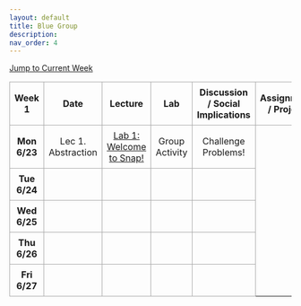 ```yaml
---
layout: default
title: Blue Group
description: 
nav_order: 4
---
```


<!-- Add styles for alternating row colors and borders -->
<style>
    .schedule-table {
        border-collapse: collapse;
        width: 100%;
        text-align: center;
    }
    .schedule-table th, .schedule-table td {
        border: 1px solid #A9A9A9; /* Darker border for all rows and columns */
        padding: 8px;
    }
</style>

<!-- Add a jump-to button to navigate to the current week -->
<p>
    <a href="#week1">Jump to Current Week</a>
</p>

<!-- Week 1 Calendar -->
<table class="table table-bordered schedule-table" id="week1">
  <thead>
    <tr>
      <th class="center schedule-week-num">Week 1</th>
      <th>Date</th>
      <th>Lecture</th>
      <th>Lab</th>
      <th>Discussion / Social Implications</th>
      <th>Assignment / Project</th>
    </tr>
  </thead>
  <tbody class="content">
    <tr>
        <th>Mon 6/23</th> <!-- Date -->
        <td>Lec 1. Abstraction</td><!-- Lecture -->
        <td><a href="https://cs10.org/bjc-r/llab/html/topic.html?1&2&3&topic=berkeley_bjc%2Fintro_pair%2F1-introduction.topic&course&novideo&noreading&noassignment">Lab 1: Welcome to Snap!</a></td><!-- Lab -->
        <td>Group Activity</td> <!-- Discussion -->
        <td>Challenge Problems!</td> <!-- Assignment / Exam -->
    </tr>
    <tr>
        <th>Tue 6/24</th> <!-- Date -->
        <td></td><!-- Lecture -->
        <td></td> <!-- Lab -->
        <td></td> <!-- Discussion -->
        <td></td> <!-- Assignment / Exam -->
    </tr>
    <tr>
        <th>Wed 6/25</th> <!-- Date -->
        <td></td> <!-- Lecture -->
        <td></td><!-- Lab -->
        <td></td> <!-- Discussion -->
        <td></td> <!-- Assignments -->
    </tr>
    <tr>
        <th>Thu 6/26</th> <!-- Date -->
        <td></td><!-- Lecture -->
        <td></td> <!-- Lab -->
        <td></td> <!-- Discussion -->
        <td></td> <!-- Assignment / Exam -->
    </tr>
    <tr>
        <th>Fri 6/27</th> <!-- Date -->
        <td></td><!-- Lecture -->
        <td></td> <!-- Lab -->
        <td></td> <!-- Discussion -->
        <td></td> <!-- Assignment / Exam -->
    </tr>
  </tbody>
</table>

<br/>
